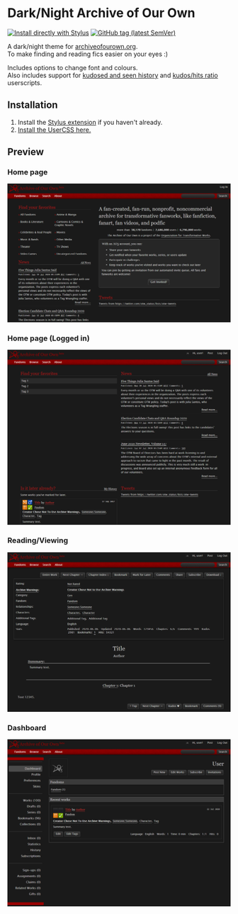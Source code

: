 # Dark/Night Archive of Our Own

[![Install directly with Stylus](https://img.shields.io/badge/Install%20directly%20with-Stylus-238b8b.svg)](https://raw.githubusercontent.com/cicerakes/DarkNight-AO3/master/DarkNightAO3.user.css)
[![GitHub tag (latest SemVer)](https://img.shields.io/github/tag/cicerakes/DarkNight-AO3.svg?label=version)](https://github.com/cicerakes/DarkNight-AO3/tags)

A dark/night theme for [archiveofourown.org](https://archiveofourown.org/).  
To make finding and reading fics easier on your eyes :)

Includes options to change font and colours.  
Also includes support for [kudosed and seen history](https://greasyfork.org/en/scripts/5835-ao3-kudosed-and-seen-history) and [kudos/hits ratio](https://greasyfork.org/en/scripts/3144-ao3-kudos-hits-ratio) userscripts.

## Installation
1. Install the [Stylus extension](https://add0n.com/stylus.html) if you haven't already.
2. [Install the UserCSS here.](https://raw.githubusercontent.com/cicerakes/DarkNight-AO3/master/DarkNightAO3.user.css)

## Preview

### Home page
![](https://raw.githubusercontent.com/cicerakes/DarkNight-AO3/master/images/screenshots/homepage.png)

### Home page (Logged in)
![](https://raw.githubusercontent.com/cicerakes/DarkNight-AO3/master/images/screenshots/homepage_logged.png)

### Reading/Viewing
![](https://raw.githubusercontent.com/cicerakes/DarkNight-AO3/master/images/screenshots/reading.png)

### Dashboard
![](https://raw.githubusercontent.com/cicerakes/DarkNight-AO3/master/images/screenshots/dashboard.png)
